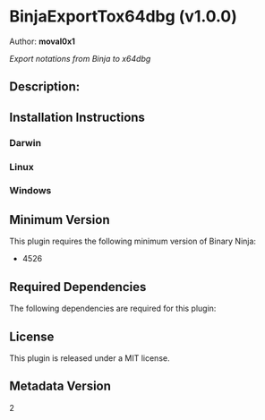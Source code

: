 # BinjaExportTox64dbg (v1.0.0)
Author: **moval0x1**

_Export notations from Binja to x64dbg_

## Description:




## Installation Instructions

### Darwin



### Linux



### Windows



## Minimum Version

This plugin requires the following minimum version of Binary Ninja:

* 4526



## Required Dependencies

The following dependencies are required for this plugin:



## License

This plugin is released under a MIT license.
## Metadata Version

2
